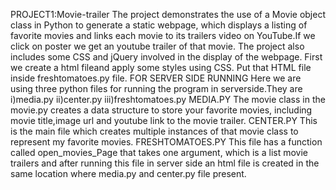 PROJECT1:Movie-trailer
    The project demonstrates the use of a Movie object class in Python to generate a static webpage, which displays a listing     of favorite movies and links each movie to its trailers video on YouTube.If we click on poster we get an youtube trailer of that movie. The project also includes some CSS and jQuery involved in the display of the webpage.
First we create a html fileand apply some styles using CSS.
Put that HTML file inside freshtomatoes.py file.
FOR SERVER SIDE RUNNING
 Here we are using three python files for running the program in serverside.They are
 i)media.py
 ii)center.py
 iii)freshtomatoes.py
 MEDIA.PY
    The movie class in the movie.py creates a data structure to store your favorite movies, including movie title,image url and   youtube   link to the movie trailer. 
 CENTER.PY
    This is the main file which creates multiple instances of that movie class to represent my favorite movies.
 FRESHTOMATOES.PY
    This file has a function called open_movies_Page that takes one argument, which is a list movie trailers and after running this file in server side an html file is created in the same location where media.py and center.py file present.
    
